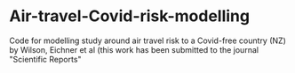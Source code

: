 # Air-travel-Covid-risk-modelling
Code for modelling study around air travel risk to a Covid-free country (NZ) by Wilson, Eichner et al (this work has been submitted to the journal "Scientific Reports"

